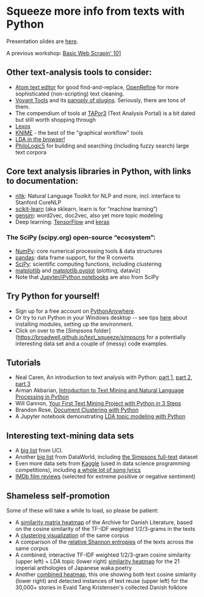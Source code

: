 # Squeeze more info from texts with Python

Presentation slides are [here](https://docs.google.com/presentation/d/1klBvWJloXl5pwy6zZGuxZcn5lCQqLLNPz2lEPkU9gC4/edit?usp=sharing).

A previous workshop: [Basic Web Scrapin' 101](https://sandbox.idre.ucla.edu/sandbox/basic-web-scrapin-101)

## Other text-analysis tools to consider:
- [Atom text editor](https://atom.io/) for good find-and-replace, [OpenRefine](http://openrefine.org/) for more sophisticated (non-scripting) text cleaning.
- [Voyant Tools](https://voyant-tools.org/) and its [panoply of plugins](http://voyant-tools.org/docs/#!/guide/tools). Seriously, there are tons of them.
- The compendium of tools at [TAPor3](http://tapor.ca/tools) (Text Analysis Portal) is a bit dated but still worth shopping through
- [Lexos](http://lexos.wheatoncollege.edu/upload)
- [KNIME](https://www.knime.com/knime-analytics-platform) - the best of the "graphical workflow" tools
- [LDA in the browser!](https://mimno.infosci.cornell.edu/jsLDA/)
- [PhiloLogic5](https://github.com/ARTFL-Project/PhiloLogic5) for building and searching (including fuzzy search) large text corpora

## Core text analysis libraries in Python, with links to documentation:
- [nltk](http://www.nltk.org/): Natural Language Toolkit for NLP and more, incl. interface to Stanford CoreNLP
- [scikit-learn](http://scikit-learn.org/) (aka sklearn, learn is for “machine learning”)
- [gensim](https://radimrehurek.com/gensim/): word2vec, doc2vec, also yet more topic modeling
- Deep learning: [TensorFlow](https://www.tensorflow.org/) and [keras](https://keras.io/)

### The SciPy (scipy.org) open-source “ecosystem”:
- [NumPy](http://www.numpy.org/): core numerical processing tools & data structures
- [pandas](https://pandas.pydata.org/): data frame support, for the R converts
- [SciPy](https://docs.scipy.org/doc/scipy/reference/): scientific computing functions, including clustering
- [matplotlib](https://matplotlib.org/) and [matplotlib.pyplot](https://matplotlib.org/api/pyplot_summary.html) (plotting, dataviz)
- Note that [Jupyter/iPython notebooks](https://jupyter-notebook.readthedocs.io/en/stable/) are also from SciPy

## Try Python for yourself!

- Sign up for a free account on [PythonAnywhere](https://www.pythonanywhere.com).
- Or try to run Python in your Windows desktop -- see tips [here](http://docs.python-guide.org/en/latest/starting/install3/win/) about installing modules, setting up the environment.
- Click on over to the [Simpsons folder](https://broadwell.github.io/text_squeeze/simpsons for a potentially interesting data set and a couple of (messy) code examples.

## Tutorials

- Neal Caren, An introduction to text analysis with Python: [part 1](http://nealcaren.web.unc.edu/an-introduction-to-text-analysis-with-python-part-1/), [part 2](http://nealcaren.web.unc.edu/an-introduction-to-text-analysis-with-python-part-2/), [part 3](http://nealcaren.web.unc.edu/an-introduction-to-text-analysis-with-python-part-3/)
- Arman Akbarian, [Introduction to Text Mining and Natural Language Processing in Python](http://www.akbarian.org/notes/text-mining-nlp-python/)
- Will Gannon, [Your First Text Mining Project with Python in 3 Steps](http://blog.aylien.com/first-text-mining-project-python-3-steps/)
- Brandon Rose, [Document Clustering with Python](http://brandonrose.org/clustering)
- A Jupyter notebook demonstrating [LDA topic modeling with Python](https://nbviewer.jupyter.org/github/jinmanz/machine-learning/blob/master/Topic%20modelling%20-%20Interactive%20visualization%20%26%20topic%20distribution%20visualization%20%28three%20ebooks%20from%20Gutenburg%29.ipynb#topic=0&lambda=1&term=)

## Interesting text-mining data sets

- A [big list](https://archive.ics.uci.edu/ml/datasets.html?&type=text&view=table) from UCI.
- Another [big list](https://data.world/datasets/text-mining) from DataWorld, including [the Simpsons full-text](https://data.world/data-society/the-simpsons-by-the-data) dataset
- Even more data sets from [Kaggle](https://www.kaggle.com/datasets?sortBy=relevance&group=featured&search=text) (used in data science programming competitions), including [a whole lot of song lyrics](https://www.kaggle.com/mousehead/songlyrics)
- [IMDb film reviews](http://ai.stanford.edu/~amaas/data/sentiment/) (selected for extreme positive or negative sentiment)

## Shameless self-promotion

Some of these will take a while to load, so please be patient:

- A [similarity matrix heatmap](http://babylon.library.ucla.edu/~broadwell/adl_sim/simmap.html) of the Archive for Danish Literature, based on the cosine similarity of the TF-IDF weighted 1/2/3-grams in the texts
- A [clustering visualization](http://babylon.library.ucla.edu/~broadwell/corpusmaps/scandinavian/AfDL_similarity_clusters.html) of the same corpus
- A comparison of the [relative Shannon entropies](http://babylon.library.ucla.edu/~broadwell/corpusmaps/scandinavian/AfDL_entropy.html) of the texts across the same corpus
- A combined, interactive TF-IDF weighted 1/2/3-gram cosine similarity (upper left) + LDA topic (lower right) [similarity heatmap](http://babylon.library.ucla.edu/~broadwell/waka/mergedmap.html) for the 21 imperial anthologies of Japanese waka poetry
- Another [combined heatmap](http://etkspace.scandinavian.ucla.edu/~broadwell/etksim/itextmap.html), this one showing both text cosine simlarity (lower right) and detected instances of text reuse (upper left) for the 30,000+ stories in Evald Tang Kristensen's collected Danish folklore

